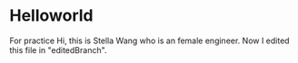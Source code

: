 # Helloworld
For practice
Hi, this is Stella Wang who is an female engineer.
Now I edited this file in "editedBranch".
